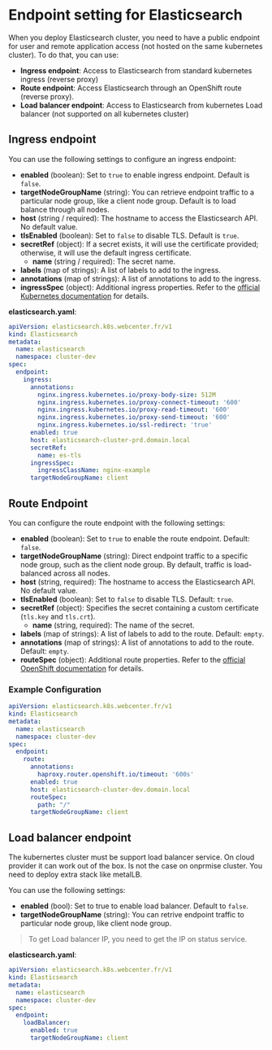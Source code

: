 # Endpoint setting for Elasticsearch

When you deploy Elasticsearch cluster, you need to have a public endpoint for user and remote application access (not hosted on the same kubernetes cluster). To do that, you can use:
  - **Ingress endpoint**: Access to Elasticsearch from standard kubernetes ingress (reverse proxy)
  - **Route endpoint**: Access Elasticsearch through an OpenShift route (reverse proxy).
  - **Load balancer endpoint**: Access to Elasticsearch from kubernetes Load balancer (not supported on all kubernetes cluster)

## Ingress endpoint

You can use the following settings to configure an ingress endpoint:
- **enabled** (boolean): Set to `true` to enable ingress endpoint. Default is `false`.
- **targetNodeGroupName** (string): You can retrieve endpoint traffic to a particular node group, like a client node group. Default is to load balance through all nodes.
- **host** (string / required): The hostname to access the Elasticsearch API. No default value.
- **tlsEnabled** (boolean): Set to `false` to disable TLS. Default is `true`.
- **secretRef** (object): If a secret exists, it will use the certificate provided; otherwise, it will use the default ingress certificate.
  - **name** (string / required): The secret name.
- **labels** (map of strings): A list of labels to add to the ingress.
- **annotations** (map of strings): A list of annotations to add to the ingress.
- **ingressSpec** (object): Additional ingress properties. Refer to the [official Kubernetes documentation](https://kubernetes.io/docs/reference/generated/kubernetes-api/v1.22/#ingressspec-v1-networking-k8s-io) for details.


**elasticsearch.yaml**:
```yaml
apiVersion: elasticsearch.k8s.webcenter.fr/v1
kind: Elasticsearch
metadata:
  name: elasticsearch
  namespace: cluster-dev
spec:
  endpoint:
    ingress:
      annotations:
        nginx.ingress.kubernetes.io/proxy-body-size: 512M
        nginx.ingress.kubernetes.io/proxy-connect-timeout: '600'
        nginx.ingress.kubernetes.io/proxy-read-timeout: '600'
        nginx.ingress.kubernetes.io/proxy-send-timeout: '600'
        nginx.ingress.kubernetes.io/ssl-redirect: 'true'
      enabled: true
      host: elasticsearch-cluster-prd.domain.local
      secretRef:
        name: es-tls
      ingressSpec:
        ingressClassName: nginx-example
      targetNodeGroupName: client
```

## Route Endpoint

You can configure the route endpoint with the following settings:

- **enabled** (boolean): Set to `true` to enable the route endpoint. Default: `false`.
- **targetNodeGroupName** (string): Direct endpoint traffic to a specific node group, such as the client node group. By default, traffic is load-balanced across all nodes.
- **host** (string, required): The hostname to access the Elasticsearch API. No default value.
- **tlsEnabled** (boolean): Set to `false` to disable TLS. Default: `true`.
- **secretRef** (object): Specifies the secret containing a custom certificate (`tls.key` and `tls.crt`).
  - **name** (string, required): The name of the secret.
- **labels** (map of strings): A list of labels to add to the route. Default: `empty`.
- **annotations** (map of strings): A list of annotations to add to the route. Default: `empty`.
- **routeSpec** (object): Additional route properties. Refer to the [official OpenShift documentation](https://docs.openshift.com/container-platform/4.11/networking/routes/route-configuration.html) for details.

### Example Configuration

```yaml
apiVersion: elasticsearch.k8s.webcenter.fr/v1
kind: Elasticsearch
metadata:
  name: elasticsearch
  namespace: cluster-dev
spec:
  endpoint:
    route:
      annotations:
        haproxy.router.openshift.io/timeout: '600s'
      enabled: true
      host: elasticsearch-cluster-dev.domain.local
      routeSpec:
        path: "/"
      targetNodeGroupName: client
```

## Load balancer endpoint

The kubernertes cluster must be support load balancer service. On cloud provider it can work out of the box. Is not the case on onprmise cluster. You need to deploy extra stack like metalLB.

You can use the following settings:
- **enabled** (bool): Set to true to enable load balancer. Default to `false`.
- **targetNodeGroupName** (string): You can retrive endpoint traffic to particular node group, like client node group.

> To get Load balancer IP, you need to get the IP on status service.

**elasticsearch.yaml**:
```yaml
apiVersion: elasticsearch.k8s.webcenter.fr/v1
kind: Elasticsearch
metadata:
  name: elasticsearch
  namespace: cluster-dev
spec:
  endpoint:
    loadBalancer:
      enabled: true
      targetNodeGroupName: client
```
